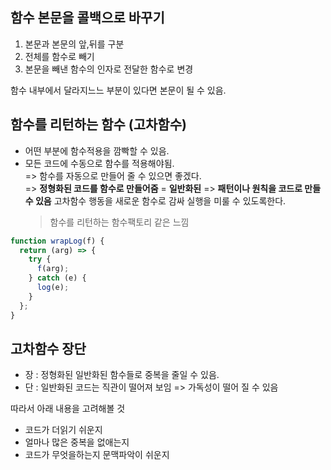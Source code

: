## 함수 본문을 콜백으로 바꾸기

1. 본문과 본문의 앞,뒤를 구분
2. 전체를 함수로 빼기
3. 본문을 빼낸 함수의 인자로 전달한 함수로 변경

함수 내부에서 달라지느느 부분이 있다면 본문이 될 수 있음.

## 함수를 리턴하는 함수 (고차함수)

- 어떤 부분에 함수적용을 깜빡할 수 있음.
- 모든 코드에 수동으로 함수를 적용해야됨.  
   => 함수를 자동으로 만들어 줄 수 있으면 좋겠다.  
   => **정형화된 코드를 함수로 만들어줌** = **일반화된** => **패턴이나 원칙을 코드로 만들 수 있음**
  고차함수 행동을 새로운 함수로 감싸 실행을 미룰 수 있도록한다.
  > 함수를 리턴하는 함수팩토리 같은 느낌

```js
function wrapLog(f) {
  return (arg) => {
    try {
      f(arg);
    } catch (e) {
      log(e);
    }
  };
}
```

## 고차함수 장단

- 장 : 정형화된 일반화된 함수들로 중복을 줄일 수 있음.
- 단 : 일반화된 코드는 직관이 떨어져 보임 => 가독성이 떨어 질 수 있음

따라서 아래 내용을 고려해볼 것

- 코드가 더읽기 쉬운지
- 얼마나 많은 중복을 없애는지
- 코드가 무엇을하는지 문맥파악이 쉬운지
